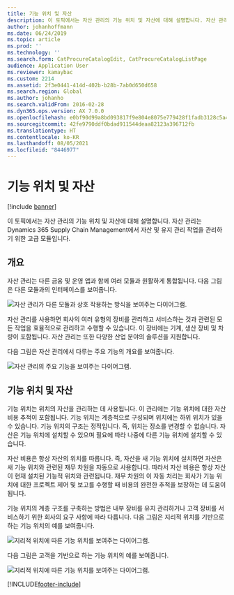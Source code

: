 ```yaml
---
title: 기능 위치 및 자산
description: 이 토픽에서는 자산 관리의 기능 위치 및 자산에 대해 설명합니다. 자산 관리는 Dynamics 365 Supply Chain Management에서 자산 및 유지 관리 작업을 관리하기 위한 고급 모듈입니다.
author: johanhoffmann
ms.date: 06/24/2019
ms.topic: article
ms.prod: ''
ms.technology: ''
ms.search.form: CatProcureCatalogEdit, CatProcureCatalogListPage
audience: Application User
ms.reviewer: kamaybac
ms.custom: 2214
ms.assetid: 2f3e0441-414d-402b-b28b-7ab0d650d658
ms.search.region: Global
ms.author: johanho
ms.search.validFrom: 2016-02-28
ms.dyn365.ops.version: AX 7.0.0
ms.openlocfilehash: e0bf90d99a8bd093817f9e804e8075e779428f1fadb3128c5a455ca839dece55
ms.sourcegitcommit: 42fe9790ddf0bdad911544deaa82123a396712fb
ms.translationtype: HT
ms.contentlocale: ko-KR
ms.lasthandoff: 08/05/2021
ms.locfileid: "8446977"
---
```

# <a name="functional-locations-and-assets"></a>기능 위치 및 자산

[!include [banner](../../includes/banner.md)]

 

이 토픽에서는 자산 관리의 기능 위치 및 자산에 대해 설명합니다. 자산 관리는 Dynamics 365 Supply Chain Management에서 자산 및 유지 관리 작업을 관리하기 위한 고급 모듈입니다.

## <a name="overview"></a>개요

자산 관리는 다른 금융 및 운영 앱과 함께 여러 모듈과 원활하게 통합됩니다. 다음 그림은 다른 모듈과의 인터페이스를 보여줍니다.

![자산 관리가 다른 모듈과 상호 작용하는 방식을 보여주는 다이어그램.](media/01-overview-image.png)

자산 관리를 사용하면 회사의 여러 유형의 장비를 관리하고 서비스하는 것과 관련된 모든 작업을 효율적으로 관리하고 수행할 수 있습니다. 이 장비에는 기계, 생산 장비 및 차량이 포함됩니다. 자산 관리는 또한 다양한 산업 분야의 솔루션을 지원합니다.

다음 그림은 자산 관리에서 다루는 주요 기능의 개요를 보여줍니다.

![자산 관리의 주요 기능을 보여주는 다이어그램.](media/02-overview-image.png)

## <a name="functional-locations-and-assets"></a>기능 위치 및 자산

기능 위치는 위치의 자산을 관리하는 데 사용됩니다. 이 관리에는 기능 위치에 대한 자산 비용 추적이 포함됩니다. 기능 위치는 계층적으로 구성되며 위치에는 하위 위치가 있을 수 있습니다. 기능 위치의 구조는 정적입니다. 즉, 위치는 장소를 변경할 수 없습니다. 자산은 기능 위치에 설치할 수 있으며 필요에 따라 나중에 다른 기능 위치에 설치할 수 있습니다.

자산 비용은 항상 자산의 위치를 따릅니다. 즉, 자산을 새 기능 위치에 설치하면 자산은 새 기능 위치와 관련된 재무 차원을 자동으로 사용합니다. 따라서 자산 비용은 항상 자산이 현재 설치된 기능적 위치와 관련됩니다. 재무 차원의 이 자동 처리는 회사가 기능 위치에 대한 프로젝트 제어 및 보고를 수행할 때 비용의 완전한 추적을 보장하는 데 도움이 됩니다.

기능 위치의 계층 구조를 구축하는 방법은 내부 장비를 유지 관리하거나 고객 장비를 서비스하기 위한 회사의 요구 사항에 따라 다릅니다. 다음 그림은 지리적 위치를 기반으로 하는 기능 위치의 예를 보여줍니다.

![지리적 위치에 따른 기능 위치를 보여주는 다이어그램.](media/03-overview-image.png)

다음 그림은 고객을 기반으로 하는 기능 위치의 예를 보여줍니다.

![지리적 위치에 따른 기능 위치를 보여주는 다이어그램.](media/04-overview-image.png)


[!INCLUDE[footer-include](../../../includes/footer-banner.md)]